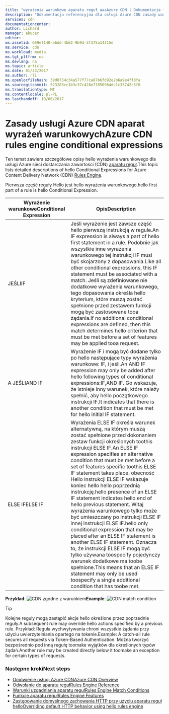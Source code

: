 ```yaml
---
title: "wyrażenia warunkowe aparatu reguł aaaAzure CDN | Dokumentacja firmy Microsoft"
description: "Dokumentacja referencyjna dla usługi Azure CDN zasady warunków dopasowania aparatu i funkcje."
services: cdn
documentationcenter: 
author: Lichard
manager: akucer
editor: 
ms.assetid: 669ef140-a6dd-4b62-9b9d-3f375a14215e
ms.service: cdn
ms.workload: media
ms.tgt_pltfrm: na
ms.devlang: na
ms.topic: article
ms.date: 01/23/2017
ms.author: rli
ms.openlocfilehash: 39d0754c34a577f77ca87b6fd92e2b6a9e4ff8fa
ms.sourcegitcommit: 523283cc1b3c37c428e77850964dc1c33742c5f0
ms.translationtype: MT
ms.contentlocale: pl-PL
ms.lasthandoff: 10/06/2017
---
```

# <a name="azure-cdn-rules-engine-conditional-expressions"></a><span data-ttu-id="065f7-103">Zasady usługi Azure CDN aparat wyrażeń warunkowych</span><span class="sxs-lookup"><span data-stu-id="065f7-103">Azure CDN rules engine conditional expressions</span></span>
<span data-ttu-id="065f7-104">Ten temat zawiera szczegółowe opisy hello wyrażenia warunkowego dla usługi Azure sieci dostarczania zawartości (CDN) [aparatu reguł](cdn-rules-engine.md).</span><span class="sxs-lookup"><span data-stu-id="065f7-104">This topic lists detailed descriptions of hello Conditional Expressions for Azure Content Delivery Network (CDN) [Rules Engine](cdn-rules-engine.md).</span></span>

<span data-ttu-id="065f7-105">Pierwsza część reguły Hello jest hello wyrażenia warunkowego.</span><span class="sxs-lookup"><span data-stu-id="065f7-105">hello first part of a rule is hello Conditional Expression.</span></span>

<span data-ttu-id="065f7-106">Wyrażenie warunkowe</span><span class="sxs-lookup"><span data-stu-id="065f7-106">Conditional Expression</span></span> | <span data-ttu-id="065f7-107">Opis</span><span class="sxs-lookup"><span data-stu-id="065f7-107">Description</span></span>
-----------------------|-------------
<span data-ttu-id="065f7-108">JEŚLI</span><span class="sxs-lookup"><span data-stu-id="065f7-108">IF</span></span> | <span data-ttu-id="065f7-109">Jeśli wyrażenie jest zawsze część hello pierwszą instrukcją w regule.</span><span class="sxs-lookup"><span data-stu-id="065f7-109">An IF expression is always a part of hello first statement in a rule.</span></span> <span data-ttu-id="065f7-110">Podobnie jak wszystkie inne wyrażenia warunkowego tej instrukcji IF musi być skojarzony z dopasowania.</span><span class="sxs-lookup"><span data-stu-id="065f7-110">Like all other conditional expressions, this IF statement must be associated with a match.</span></span> <span data-ttu-id="065f7-111">Jeśli są zdefiniowane nie dodatkowe wyrażenia warunkowego, tego dopasowania określa hello kryterium, które muszą zostać spełnione przed zestawem funkcji mogą być zastosowane tooa żądania.</span><span class="sxs-lookup"><span data-stu-id="065f7-111">If no additional conditional expressions are defined, then this match determines hello criterion that must be met before a set of features may be applied tooa request.</span></span>
<span data-ttu-id="065f7-112">A JEŚLI</span><span class="sxs-lookup"><span data-stu-id="065f7-112">AND IF</span></span> | <span data-ttu-id="065f7-113">Wyrażenie IF i mogą być dodane tylko po hello następujące typy wyrażenia warunkowe: IF, i jeśli.</span><span class="sxs-lookup"><span data-stu-id="065f7-113">An AND IF expression may only be added after hello following types of conditional expressions:IF,AND IF.</span></span> <span data-ttu-id="065f7-114">Go wskazuje, że istnieje inny warunek, które należy spełnić, aby hello początkowego instrukcji IF.</span><span class="sxs-lookup"><span data-stu-id="065f7-114">It indicates that there is another condition that must be met for hello initial IF statement.</span></span>
<span data-ttu-id="065f7-115">ELSE IF</span><span class="sxs-lookup"><span data-stu-id="065f7-115">ELSE IF</span></span>| <span data-ttu-id="065f7-116">Wyrażenia ELSE IF określa warunek alternatywną, na którym muszą zostać spełnione przed dokonaniem zestaw funkcji określonych toothis instrukcji ELSE IF.</span><span class="sxs-lookup"><span data-stu-id="065f7-116">An ELSE IF expression specifies an alternative condition that must be met before a set of features specific toothis ELSE IF statement takes place.</span></span> <span data-ttu-id="065f7-117">obecność Hello instrukcji ELSE IF wskazuje koniec hello hello poprzednią instrukcję.</span><span class="sxs-lookup"><span data-stu-id="065f7-117">hello presence of an ELSE IF statement indicates hello end of hello previous statement.</span></span> <span data-ttu-id="065f7-118">Witaj wyrażenia warunkowego tylko może być umieszczany po instrukcji ELSE IF innej instrukcji ELSE IF.</span><span class="sxs-lookup"><span data-stu-id="065f7-118">hello only conditional expression that may be placed after an ELSE IF statement is another ELSE IF statement.</span></span> <span data-ttu-id="065f7-119">Oznacza to, że instrukcji ELSE IF mogą być tylko używana toospecify pojedynczy warunek dodatkowe ma toobe spełnione.</span><span class="sxs-lookup"><span data-stu-id="065f7-119">This means that an ELSE IF statement may only be used toospecify a single additional condition that has toobe met.</span></span>

<span data-ttu-id="065f7-120">**Przykład**: ![CDN zgodne z warunkiem](./media/cdn-rules-engine-reference/cdn-rules-engine-conditional-expression.png)</span><span class="sxs-lookup"><span data-stu-id="065f7-120">**Example**: ![CDN match condition](./media/cdn-rules-engine-reference/cdn-rules-engine-conditional-expression.png)</span></span>

 > [!TIP]
   > <span data-ttu-id="065f7-121">Kolejne reguły mogą zastąpić akcje hello określone przez poprzednie reguły.</span><span class="sxs-lookup"><span data-stu-id="065f7-121">A subsequent rule may override hello actions specified by a previous rule.</span></span> <span data-ttu-id="065f7-122">Przykład: Reguła wychwytywania chroni wszystkie żądania przy użyciu uwierzytelniania opartego na tokenie.</span><span class="sxs-lookup"><span data-stu-id="065f7-122">Example: A catch-all rule secures all requests via Token-Based Authentication.</span></span> <span data-ttu-id="065f7-123">Można tworzyć bezpośrednio pod inną regułę toomake wyjątków dla określonych typów żądań.</span><span class="sxs-lookup"><span data-stu-id="065f7-123">Another rule may be created directly below it toomake an exception for certain types of requests.</span></span>

### <a name="next-steps"></a><span data-ttu-id="065f7-124">Następne kroki</span><span class="sxs-lookup"><span data-stu-id="065f7-124">Next steps</span></span>
* [<span data-ttu-id="065f7-125">Omówienie usługi Azure CDN</span><span class="sxs-lookup"><span data-stu-id="065f7-125">Azure CDN Overview</span></span>](cdn-overview.md)
* [<span data-ttu-id="065f7-126">Odwołanie do aparatu reguł</span><span class="sxs-lookup"><span data-stu-id="065f7-126">Rules Engine Reference</span></span>](cdn-rules-engine-reference.md)
* [<span data-ttu-id="065f7-127">Warunki uzgadniania aparatu reguł</span><span class="sxs-lookup"><span data-stu-id="065f7-127">Rules Engine Match Conditions</span></span>](cdn-rules-engine-reference-match-conditions.md)
* [<span data-ttu-id="065f7-128">Funkcje aparatu reguł</span><span class="sxs-lookup"><span data-stu-id="065f7-128">Rules Engine Features</span></span>](cdn-rules-engine-reference-features.md)
* [<span data-ttu-id="065f7-129">Zastępowanie domyślnego zachowania HTTP przy użyciu aparatu reguł hello</span><span class="sxs-lookup"><span data-stu-id="065f7-129">Overriding default HTTP behavior using hello rules engine</span></span>](cdn-rules-engine.md)
